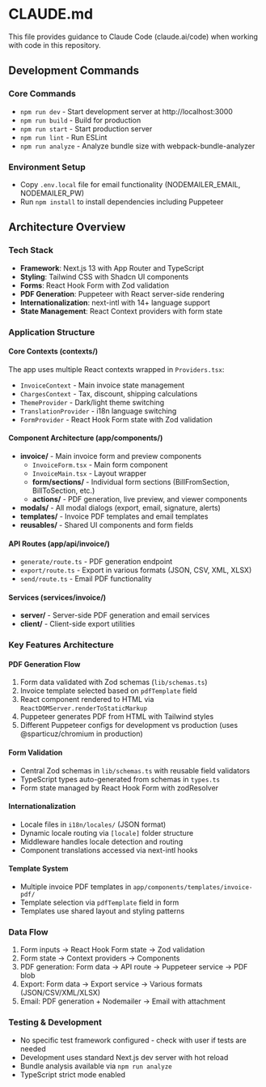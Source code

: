 # CLAUDE.md

This file provides guidance to Claude Code (claude.ai/code) when working with code in this repository.

## Development Commands

### Core Commands
- `npm run dev` - Start development server at http://localhost:3000
- `npm run build` - Build for production
- `npm run start` - Start production server
- `npm run lint` - Run ESLint
- `npm run analyze` - Analyze bundle size with webpack-bundle-analyzer

### Environment Setup
- Copy `.env.local` file for email functionality (NODEMAILER_EMAIL, NODEMAILER_PW)
- Run `npm install` to install dependencies including Puppeteer

## Architecture Overview

### Tech Stack
- **Framework**: Next.js 13 with App Router and TypeScript
- **Styling**: Tailwind CSS with Shadcn UI components
- **Forms**: React Hook Form with Zod validation 
- **PDF Generation**: Puppeteer with React server-side rendering
- **Internationalization**: next-intl with 14+ language support
- **State Management**: React Context providers with form state

### Application Structure

#### Core Contexts (contexts/)
The app uses multiple React contexts wrapped in `Providers.tsx`:
- `InvoiceContext` - Main invoice state management
- `ChargesContext` - Tax, discount, shipping calculations
- `ThemeProvider` - Dark/light theme switching
- `TranslationProvider` - i18n language switching
- `FormProvider` - React Hook Form state with Zod validation

#### Component Architecture (app/components/)
- **invoice/** - Main invoice form and preview components
  - `InvoiceForm.tsx` - Main form component
  - `InvoiceMain.tsx` - Layout wrapper
  - **form/sections/** - Individual form sections (BillFromSection, BillToSection, etc.)
  - **actions/** - PDF generation, live preview, and viewer components
- **modals/** - All modal dialogs (export, email, signature, alerts)
- **templates/** - Invoice PDF templates and email templates
- **reusables/** - Shared UI components and form fields

#### API Routes (app/api/invoice/)
- `generate/route.ts` - PDF generation endpoint
- `export/route.ts` - Export in various formats (JSON, CSV, XML, XLSX)  
- `send/route.ts` - Email PDF functionality

#### Services (services/invoice/)
- **server/** - Server-side PDF generation and email services
- **client/** - Client-side export utilities

### Key Features Architecture

#### PDF Generation Flow
1. Form data validated with Zod schemas (`lib/schemas.ts`)
2. Invoice template selected based on `pdfTemplate` field
3. React component rendered to HTML via `ReactDOMServer.renderToStaticMarkup`
4. Puppeteer generates PDF from HTML with Tailwind styles
5. Different Puppeteer configs for development vs production (uses @sparticuz/chromium in production)

#### Form Validation
- Central Zod schemas in `lib/schemas.ts` with reusable field validators
- TypeScript types auto-generated from schemas in `types.ts`
- Form state managed by React Hook Form with zodResolver

#### Internationalization
- Locale files in `i18n/locales/` (JSON format)
- Dynamic locale routing via `[locale]` folder structure  
- Middleware handles locale detection and routing
- Component translations accessed via next-intl hooks

#### Template System
- Multiple invoice PDF templates in `app/components/templates/invoice-pdf/`
- Template selection via `pdfTemplate` field in form
- Templates use shared layout and styling patterns

### Data Flow
1. Form inputs → React Hook Form state → Zod validation
2. Form state → Context providers → Components
3. PDF generation: Form data → API route → Puppeteer service → PDF blob
4. Export: Form data → Export service → Various formats (JSON/CSV/XML/XLSX)
5. Email: PDF generation + Nodemailer → Email with attachment

### Testing & Development
- No specific test framework configured - check with user if tests are needed
- Development uses standard Next.js dev server with hot reload
- Bundle analysis available via `npm run analyze`
- TypeScript strict mode enabled